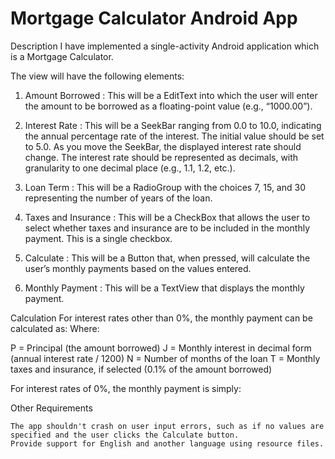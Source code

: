 # Mortgage Calculator Android App

Description
I have implemented a single-activity Android application which is a Mortgage Calculator.

The view will have the following elements:

1) Amount Borrowed : This will be a EditText into which the user will enter the amount to be borrowed as a floating-point value (e.g., “1000.00”).

2) Interest Rate : This will be a SeekBar ranging from 0.0 to 10.0, indicating the annual percentage rate of the interest. The initial value should be set to 5.0. As you move the SeekBar, the displayed interest rate should change.
The interest rate should be represented as decimals, with granularity to one decimal place (e.g., 1.1, 1.2, etc.).

3) Loan Term : This will be a RadioGroup with the choices 7, 15, and 30 representing the number of years of the loan.

4) Taxes and Insurance : This will be a CheckBox that allows the user to select whether taxes and insurance are to be included in the monthly payment. This is a single checkbox.

5) Calculate : This will be a Button that, when pressed, will calculate the user’s monthly payments based on the values entered.

6) Monthly Payment : This will be a TextView that displays the monthly payment.

Calculation
For interest rates other than 0%, the monthly payment can be calculated as: 
Where:

 P = Principal (the amount borrowed)
 J = Monthly interest in decimal form (annual interest rate / 1200)
 N = Number of months of the loan
 T = Monthly taxes and insurance, if selected (0.1% of the amount borrowed)

For interest rates of 0%, the monthly payment is simply:

Other Requirements

    The app shouldn't crash on user input errors, such as if no values are specified and the user clicks the Calculate button.
    Provide support for English and another language using resource files.



